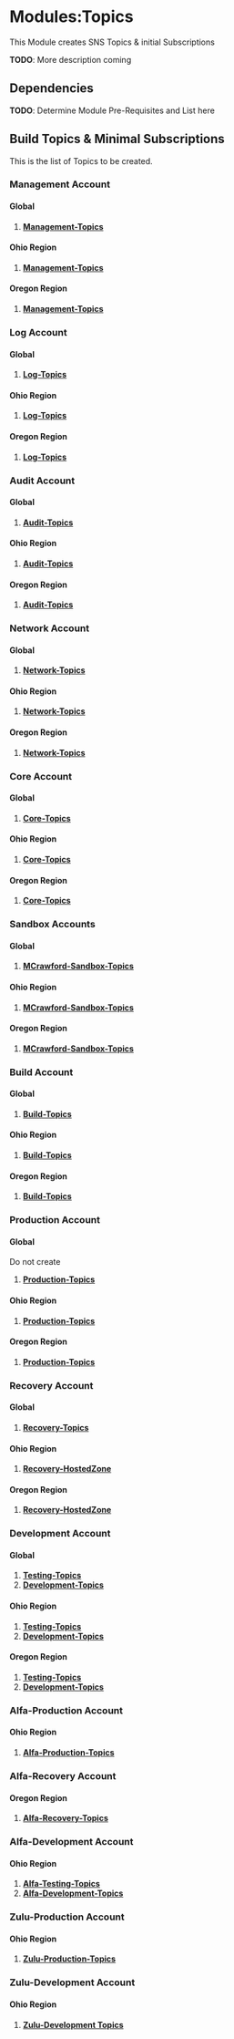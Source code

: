 # Modules:Topics

This Module creates SNS Topics & initial Subscriptions

**TODO**: More description coming

## Dependencies

**TODO**: Determine Module Pre-Requisites and List here

## Build Topics & Minimal Subscriptions

This is the list of Topics to be created.

### **Management Account**

#### **Global**

1. **[Management-Topics](./BUILD-management-global-management-topics.md)**

#### **Ohio Region**

1. **[Management-Topics](./BUILD-management-ohio-management-topics.md)**

#### **Oregon Region**

1. **[Management-Topics](./BUILD-management-oregon-management-topics)**

### **Log Account**

#### **Global**

1. **[Log-Topics](./BUILD-log-global-log-topics)**

#### **Ohio Region**

1. **[Log-Topics](./BUILD-log-ohio-log-topics.md)**

#### **Oregon Region**

1. **[Log-Topics](./BUILD-log-oregon-log-topics.md)**

### **Audit Account**

#### **Global**

1. **[Audit-Topics](./BUILD-audit-global-audit-topics.md)**

#### **Ohio Region**

1. **[Audit-Topics](./BUILD-audit-ohio-audit-topics.md)**

#### **Oregon Region**

1. **[Audit-Topics](./BUILD-audit-oregon-audit-topics.md)**

### **Network Account**

#### **Global**

1. **[Network-Topics](./BUILD-network-global-network-topics.md)**

#### **Ohio Region**

1. **[Network-Topics](./BUILD-network-ohio-network-topics.md)**

#### **Oregon Region**

1. **[Network-Topics](./BUILD-network-oregon-network-topics.md)**

### **Core Account**

#### **Global**

1. **[Core-Topics](./BUILD-core-global-core-topics.md)**

#### **Ohio Region**

1. **[Core-Topics](./BUILD-core-ohio-core-topics.md)**

#### **Oregon Region**

1. **[Core-Topics](./BUILD-core-oregon-core-topics.md)**

### **Sandbox Accounts**

#### **Global**

1. **[MCrawford-Sandbox-Topics](./BUILD-mcrawford-sandbox-global-mcrawford-sandbox-topics.md)**

#### **Ohio Region**

1. **[MCrawford-Sandbox-Topics](./BUILD-mcrawford-sandbox-ohio-mcrawford-sandbox-topics.md)**

#### **Oregon Region**

1. **[MCrawford-Sandbox-Topics](./BUILD-mcrawford-sandbox-oregon-mcrawford-sandbox-topics.md)**

### **Build Account**

#### **Global**

1. **[Build-Topics](./BUILD-build-global-build-topics.md)**

#### **Ohio Region**

1. **[Build-Topics](./BUILD-build-ohio-build-topics.md)**

#### **Oregon Region**

1. **[Build-Topics](./BUILD-build-oregon-build-topics.md)**

### **Production Account**

#### **Global**

Do not create

1. **[Production-Topics](./BUILD-production-global-production-topics.md)**

#### **Ohio Region**

1. **[Production-Topics](./BUILD-production-ohio-production-topics.md)**

#### **Oregon Region**

1. **[Production-Topics](./BUILD-production-oregon-production-topics.md)**

### **Recovery Account**

#### **Global**

1. **[Recovery-Topics](./BUILD-recovery-global-recovery-topics.md)**

#### **Ohio Region**

1. **[Recovery-HostedZone](./BUILD-recovery-ohio-recovery-topics.md)**

#### **Oregon Region**

1. **[Recovery-HostedZone](./BUILD-recovery-oregon-recovery-topics.md)**

### **Development Account**

#### **Global**

1. **[Testing-Topics](./BUILD-development-global-testing-topics.md)**
1. **[Development-Topics](./BUILD-development-global-development-topics.md)**

#### **Ohio Region**

1. **[Testing-Topics](./BUILD-development-ohio-testing-topics.md)**
1. **[Development-Topics](./BUILD-development-ohio-development-topics.md)**

#### **Oregon Region**

1. **[Testing-Topics](./BUILD-development-oregon-testing-topics.md)**
1. **[Development-Topics](./BUILD-development-oregon-development-topics.md)**

### **Alfa-Production Account**

#### **Ohio Region**

1. **[Alfa-Production-Topics](./BUILD-alfa-production-ohio-alfa-production-topics.md)**

### **Alfa-Recovery Account**

#### **Oregon Region**

1. **[Alfa-Recovery-Topics](./BUILD-alfa-recovery-oregon-alfa-recovery-topics.md)**

### **Alfa-Development Account**

#### **Ohio Region**

1. **[Alfa-Testing-Topics](./BUILD-alfa-development-ohio-alfa-testing-topics.md)**
1. **[Alfa-Development-Topics](./BUILD-alfa-development-ohio-alfa-development-topics.md)**

### **Zulu-Production Account**

#### **Ohio Region**

1. **[Zulu-Production-Topics](./BUILD-zulu-production-ohio-zulu-production-topics.md)**

### **Zulu-Development Account**

#### **Ohio Region**

1. **[Zulu-Development Topics](./BUILD-zulu-development-ohio-zulu-development-topics.md)**
